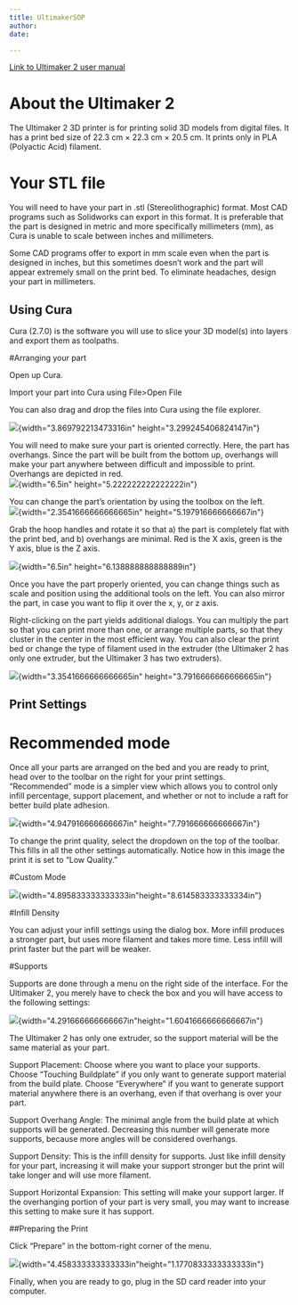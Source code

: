 ```yaml
---
title: UltimakerSOP
author: 
date: 

---
```


[Link to Ultimaker 2 user manual](https://ultimaker.com/en/resources/16955-changing-filament)

# About the Ultimaker 2

The Ultimaker 2 3D printer is for printing solid 3D models from digital
files. It has a print bed size of 22.3 cm × 22.3 cm × 20.5 cm. It prints
only in PLA (Polyactic Acid) filament.

# Your STL file

You will need to have your part in .stl (Stereolithographic) format.
Most CAD programs such as Solidworks can export in this format. It is
preferable that the part is designed in metric and more specifically
millimeters (mm), as Cura is unable to scale between inches and
millimeters.

Some CAD programs offer to export in mm scale even when the part is
designed in inches, but this sometimes doesn’t work and the part will
appear extremely small on the print bed. To eliminate headaches, design
your part in millimeters.

## Using Cura

Cura (2.7.0) is the software you will use to slice your 3D model(s) into
layers and export them as toolpaths.

#Arranging your part

Open up Cura.

Import your part into Cura using File&gt;Open File

You can also drag and drop the files into Cura using the file explorer.

![](images/UltimakerSOP/media/image2.png){width="3.869792213473316in" height="3.299245406824147in"}

You will need to make sure your part is oriented correctly. Here, the
part has overhangs. Since the part will be built from the bottom up,
overhangs will make your part anywhere between difficult and impossible
to print. Overhangs are depicted in red.  
![](images/UltimakerSOP/media/image18.png){width="6.5in" height="5.222222222222222in"}

You can change the part’s orientation by using the toolbox on the left.  
![](images/UltimakerSOP/media/image13.png){width="2.3541666666666665in" height="5.197916666666667in"}

Grab the hoop handles and rotate it so that a) the part is completely
flat with the print bed, and b) overhangs are minimal. Red is the X
axis, green is the Y axis, blue is the Z axis.

![](images/UltimakerSOP/media/image15.png){width="6.5in" height="6.138888888888889in"}

Once you have the part properly oriented, you can change things such as
scale and position using the additional tools on the left. You can also
mirror the part, in case you want to flip it over the x, y, or z axis.

Right-clicking on the part yields additional dialogs. You can multiply
the part so that you can print more than one, or arrange multiple parts,
so that they cluster in the center in the most efficient way. You can
also clear the print bed or change the type of filament used in the
extruder (the Ultimaker 2 has only one extruder, but the Ultimaker 3 has
two extruders).

![](images/UltimakerSOP/media/image14.png){width="3.3541666666666665in" height="3.7916666666666665in"}

## Print Settings

# Recommended mode

Once all your parts are arranged on the bed and you are ready to print,
head over to the toolbar on the right for your print settings.
“Recommended” mode is a simpler view which allows you to control only
infill percentage, support placement, and whether or not to include a
raft for better build plate adhesion.

![](images/UltimakerSOP/media/image17.png){width="4.947916666666667in" height="7.791666666666667in"}

To change the print quality, select the dropdown on the top of the
toolbar. This fills in all the other settings automatically. Notice how
in this image the print it is set to “Low Quality.”

#Custom Mode

![](images/UltimakerSOP/media/image8.png){width="4.895833333333333in"height="8.614583333333334in"}

#Infill Density

You can adjust your infill settings using the dialog box. More infill
produces a stronger part, but uses more filament and takes more time.
Less infill will print faster but the part will be weaker.

#Supports

Supports are done through a menu on the right side of the interface. For
the Ultimaker 2, you merely have to check the box and you will have
access to the following settings:

![](images/UltimakerSOP/media/image5.png){width="4.291666666666667in"height="1.6041666666666667in"}

The Ultimaker 2 has only one extruder, so the support material will be
the same material as your part.

Support Placement: Choose where you want to place your supports. Choose
“Touching Buildplate” if you only want to generate support material from
the build plate. Choose “Everywhere” if you want to generate support
material anywhere there is an overhang, even if that overhang is over
your part.

Support Overhang Angle: The minimal angle from the build plate at which
supports will be generated. Decreasing this number will generate more
supports, because more angles will be considered overhangs.

Support Density: This is the infill density for supports. Just like
infill density for your part, increasing it will make your support
stronger but the print will take longer and will use more filament.

Support Horizontal Expansion: This setting will make your support
larger. If the overhanging portion of your part is very small, you may
want to increase this setting to make sure it has support.

##Preparing the Print

Click “Prepare” in the bottom-right corner of the menu.

![](images/UltimakerSOP/media/image16.png){width="4.458333333333333in"height="1.1770833333333333in"}

Finally, when you are ready to go, plug in the SD card reader into your
computer.
